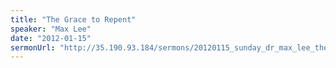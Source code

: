 ```yaml
---
title: "The Grace to Repent"
speaker: "Max Lee"
date: "2012-01-15"
sermonUrl: "http://35.190.93.184/sermons/20120115_sunday_dr_max_lee_the_grace_to_repent.mp3"
---
```

